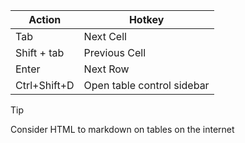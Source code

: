 
| Action       | Hotkey        |
| ------------ | ------------- |
| Tab          | Next Cell     |
| Shift + tab  | Previous Cell |
| Enter        | Next Row      |
| Ctrl+Shift+D | Open table control sidebar              |



>[!TIP]
Consider HTML to markdown on tables on the internet

